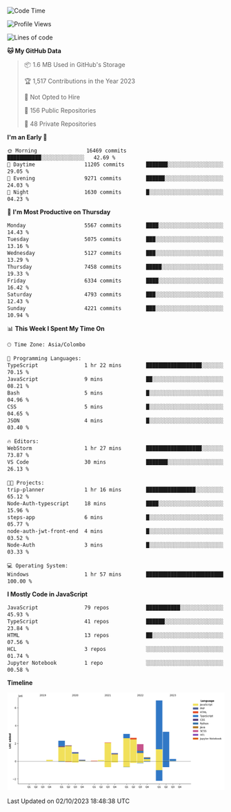 
<!--START_SECTION:waka-->
![Code Time](http://img.shields.io/badge/Code%20Time-1%2C189%20hrs%204%20mins-blue)

![Profile Views](http://img.shields.io/badge/Profile%20Views-0-blue)

![Lines of code](https://img.shields.io/badge/From%20Hello%20World%20I%27ve%20Written-26.8%20million%20lines%20of%20code-blue)

**🐱 My GitHub Data** 

> 📦 1.6 MB Used in GitHub's Storage 
 > 
> 🏆 1,517 Contributions in the Year 2023
 > 
> 🚫 Not Opted to Hire
 > 
> 📜 156 Public Repositories 
 > 
> 🔑 48 Private Repositories 
 > 
**I'm an Early 🐤** 

```text
🌞 Morning                16469 commits       ███████████░░░░░░░░░░░░░░   42.69 % 
🌆 Daytime                11205 commits       ███████░░░░░░░░░░░░░░░░░░   29.05 % 
🌃 Evening                9271 commits        ██████░░░░░░░░░░░░░░░░░░░   24.03 % 
🌙 Night                  1630 commits        █░░░░░░░░░░░░░░░░░░░░░░░░   04.23 % 
```
📅 **I'm Most Productive on Thursday** 

```text
Monday                   5567 commits        ████░░░░░░░░░░░░░░░░░░░░░   14.43 % 
Tuesday                  5075 commits        ███░░░░░░░░░░░░░░░░░░░░░░   13.16 % 
Wednesday                5127 commits        ███░░░░░░░░░░░░░░░░░░░░░░   13.29 % 
Thursday                 7458 commits        █████░░░░░░░░░░░░░░░░░░░░   19.33 % 
Friday                   6334 commits        ████░░░░░░░░░░░░░░░░░░░░░   16.42 % 
Saturday                 4793 commits        ███░░░░░░░░░░░░░░░░░░░░░░   12.43 % 
Sunday                   4221 commits        ███░░░░░░░░░░░░░░░░░░░░░░   10.94 % 
```


📊 **This Week I Spent My Time On** 

```text
🕑︎ Time Zone: Asia/Colombo

💬 Programming Languages: 
TypeScript               1 hr 22 mins        ██████████████████░░░░░░░   70.15 % 
JavaScript               9 mins              ██░░░░░░░░░░░░░░░░░░░░░░░   08.21 % 
Bash                     5 mins              █░░░░░░░░░░░░░░░░░░░░░░░░   04.96 % 
CSS                      5 mins              █░░░░░░░░░░░░░░░░░░░░░░░░   04.65 % 
JSON                     4 mins              █░░░░░░░░░░░░░░░░░░░░░░░░   03.40 % 

🔥 Editors: 
WebStorm                 1 hr 27 mins        ██████████████████░░░░░░░   73.87 % 
VS Code                  30 mins             ███████░░░░░░░░░░░░░░░░░░   26.13 % 

🐱‍💻 Projects: 
trip-planner             1 hr 16 mins        ████████████████░░░░░░░░░   65.12 % 
Node-Auth-typescript     18 mins             ████░░░░░░░░░░░░░░░░░░░░░   15.96 % 
steps-app                6 mins              █░░░░░░░░░░░░░░░░░░░░░░░░   05.77 % 
node-auth-jwt-front-end  4 mins              █░░░░░░░░░░░░░░░░░░░░░░░░   03.52 % 
Node-Auth                3 mins              █░░░░░░░░░░░░░░░░░░░░░░░░   03.33 % 

💻 Operating System: 
Windows                  1 hr 57 mins        █████████████████████████   100.00 % 
```

**I Mostly Code in JavaScript** 

```text
JavaScript               79 repos            ███████████░░░░░░░░░░░░░░   45.93 % 
TypeScript               41 repos            ██████░░░░░░░░░░░░░░░░░░░   23.84 % 
HTML                     13 repos            ██░░░░░░░░░░░░░░░░░░░░░░░   07.56 % 
HCL                      3 repos             ░░░░░░░░░░░░░░░░░░░░░░░░░   01.74 % 
Jupyter Notebook         1 repo              ░░░░░░░░░░░░░░░░░░░░░░░░░   00.58 % 
```



**Timeline**

![Lines of Code chart](https://raw.githubusercontent.com/ccweerasinghe1994/ccweerasinghe1994/master/assets/bar_graph.png)


 Last Updated on 02/10/2023 18:48:38 UTC
<!--END_SECTION:waka-->
